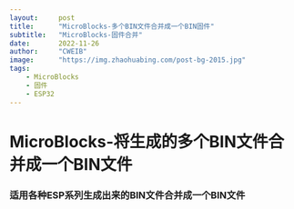 ```yaml
---
layout:     post
title:      "MicroBlocks-多个BIN文件合并成一个BIN固件"
subtitle:   "MicroBlocks-固件合并"
date:       2022-11-26
author:     "CWEIB"
image:      "https://img.zhaohuabing.com/post-bg-2015.jpg"
tags:
    - MicroBlocks
    - 固件
    - ESP32
---
```


# MicroBlocks-将生成的多个BIN文件合并成一个BIN文件

### 适用各种ESP系列生成出来的BIN文件合并成一个BIN文件

